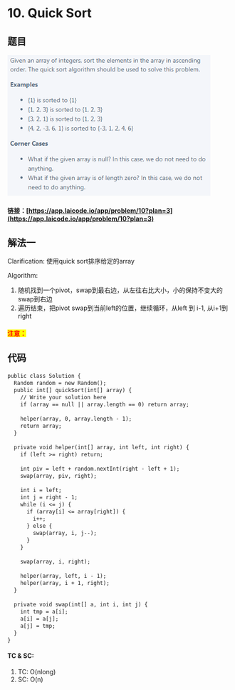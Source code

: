 # 10. Quick Sort

## 题目

![](<../../.gitbook/assets/image (103).png>)

#### 链接：[https://app.laicode.io/app/problem/10?plan=3](https://app.laicode.io/app/problem/10?plan=3)

## 解法一

Clarification: 使用quick sort排序给定的array

Algorithm:&#x20;

1. 随机找到一个pivot，swap到最右边，从左往右比大小，小的保持不变大的swap到右边
2. 遍历结束，把pivot swap到当前left的位置，继续循环，从left 到 i-1, 从i+1到right

#### <mark style="color:red;">注意：</mark>

## 代码

```
public class Solution {
  Random random = new Random();
  public int[] quickSort(int[] array) {
    // Write your solution here
    if (array == null || array.length == 0) return array;

    helper(array, 0, array.length - 1);
    return array;
  }

  private void helper(int[] array, int left, int right) {
    if (left >= right) return;

    int piv = left + random.nextInt(right - left + 1);
    swap(array, piv, right);

    int i = left;
    int j = right - 1;
    while (i <= j) {
      if (array[i] <= array[right]) {
        i++;
      } else {
        swap(array, i, j--);
      }
    }

    swap(array, i, right);

    helper(array, left, i - 1);
    helper(array, i + 1, right);
  }

  private void swap(int[] a, int i, int j) {
    int tmp = a[i];
    a[i] = a[j];
    a[j] = tmp;
  }
}
```

#### TC & SC:&#x20;

1. TC: O(nlong)
2. SC: O(n)

